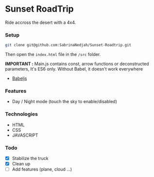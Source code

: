 # Sunset RoadTrip
Ride accross the desert with a 4x4.

### Setup
```bash
git clone git@github.com:SabrinaNedjah/Sunset-Roadtrip.git
```

Then open the `index.html` file in the `/src` folder.

**IMPORTANT :**
Main.js contains const, arrow functions or deconstructed parameters, It's ES6 only.
Without Babel, it doesn't work everywhere

* [Babeljs](https://babeljs.io/)

### Features
- Day / Night mode (touch the sky to enable/disabled)

### Technologies
- HTML
- CSS
- JAVASCRIPT

### Todo
- [x] Stabilize the truck
- [x] Clean up
- [ ] Add features (plane, cloud ...)